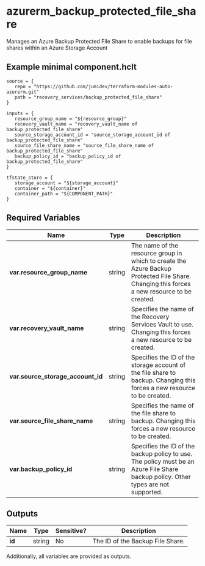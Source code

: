 # azurerm_backup_protected_file_share

Manages an Azure Backup Protected File Share to enable backups for file shares within an Azure Storage Account

## Example minimal component.hclt

```hcl
source = {
   repo = "https://github.com/jumidev/terraform-modules-auto-azurerm.git" 
   path = "recovery_services/backup_protected_file_share" 
}

inputs = {
   resource_group_name = "${resource_group}" 
   recovery_vault_name = "recovery_vault_name of backup_protected_file_share" 
   source_storage_account_id = "source_storage_account_id of backup_protected_file_share" 
   source_file_share_name = "source_file_share_name of backup_protected_file_share" 
   backup_policy_id = "backup_policy_id of backup_protected_file_share" 
}

tfstate_store = {
   storage_account = "${storage_account}" 
   container = "${container}" 
   container_path = "${COMPONENT_PATH}" 
}

```

## Required Variables

| Name | Type |  Description |
| ---- | --------- |  ----------- |
| **var.resource_group_name** | string |  The name of the resource group in which to create the Azure Backup Protected File Share. Changing this forces a new resource to be created. | 
| **var.recovery_vault_name** | string |  Specifies the name of the Recovery Services Vault to use. Changing this forces a new resource to be created. | 
| **var.source_storage_account_id** | string |  Specifies the ID of the storage account of the file share to backup. Changing this forces a new resource to be created. | 
| **var.source_file_share_name** | string |  Specifies the name of the file share to backup. Changing this forces a new resource to be created. | 
| **var.backup_policy_id** | string |  Specifies the ID of the backup policy to use. The policy must be an Azure File Share backup policy. Other types are not supported. | 



## Outputs

| Name | Type | Sensitive? | Description |
| ---- | ---- | --------- | --------- |
| **id** | string | No  | The ID of the Backup File Share. | 

Additionally, all variables are provided as outputs.
